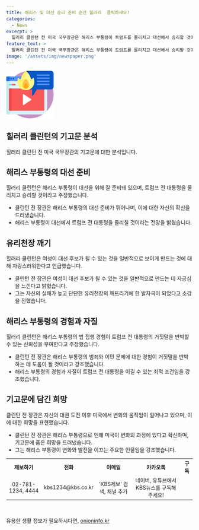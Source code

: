 ```yaml
---
title: 해리스 및 대선 승리 준비 순간 힐러리  클릭하세요!
categories:
  - News
excerpt: >
  힐러리 클린턴 전 미국 국무장관은 해리스 부통령이 트럼프를 물리치고 대선에서 승리할 것이라고 강력히 주장했습니다. 클린턴은 여성 후보의 대선 참여가 일반적으로 여겨지게 만든 것에 자부심을 갖고 있으며, 해리스 부통령은 범죄와 이민 문제에서 트럼프 전 대통령의 거짓말을 반박할 수 있는 신뢰성을 가졌다고 강조했습니다. 클린턴은 해리스 부통령이 트럼프를 이길 최적의 인물이라고 주장했습니다.
feature_text: >
  힐러리 클린턴 전 미국 국무장관은 해리스 부통령이 트럼프를 물리치고 대선에서 승리할 것이라고 강력히 주장했습니다. 클린턴은 여성 후보의 대선 참여가 일반적으로 여겨지게 만든 것에 자부심을 갖고 있으며, 해리스 부통령은 범죄와 이민 문제에서 트럼프 전 대통령의 거짓말을 반박할 수 있는 신뢰성을 가졌다고 강조했습니다. 클린턴은 해리스 부통령이 트럼프를 이길 최적의 인물이라고 주장했습니다.
image: '/assets/img/newspaper.png'
---
```


<p><img src="/assets/img/news.png" alt="rentncar 속보" /></p>

<h2 data-ke-size="size26">힐러리 클린턴의 기고문 분석</h2>

<p data-ke-size="size16">힐러리 클린턴 전 미국 국무장관의 기고문에 대한 분석입니다.</p>

<h2>해리스 부통령의 대선 준비</h2>

<p data-ke-size="size16">힐러리 클린턴은 해리스 부통령이 대선을 위해 잘 준비돼 있으며, 트럼프 전 대통령을 물리치고 승리할 것이라고 주장했습니다.</p>

<ul>
  <li>클린턴 전 장관은 해리스 부통령의 대선 준비가 뛰어나며, 이에 대한 자신의 확신을 드러냈습니다.</li>
  <li>해리스 부통령이 대선에서 트럼프 전 대통령을 물리칠 것이라는 전망을 밝혔습니다.</li>
</ul>

<h2>유리천장 깨기</h2>

<p data-ke-size="size16">힐러리 클린턴은 여성이 대선 후보가 될 수 있는 것을 일반적으로 보이게 만드는 것에 대해 자랑스러워한다고 언급했습니다.</p>

<ul>
  <li>클린턴 전 장관은 여성이 대선 후보가 될 수 있는 것을 일반적으로 만드는 데 자긍심을 느낀다고 밝혔습니다.</li>
  <li>그는 자신의 실패가 높고 단단한 유리천장의 깨뜨리기에 한 발자국이 되었다고 소감을 전했습니다.</li>
</ul>

<h2>해리스 부통령의 경험과 자질</h2>

<p data-ke-size="size16">힐러리 클린턴은 해리스 부통령의 법 집행 경험이 트럼프 전 대통령의 거짓말을 반박할 수 있는 신뢰성을 부여한다고 주장했습니다.</p>

<ul>
  <li>클린턴 전 장관은 해리스 부통령의 범죄와 이민 문제에 대한 경험이 거짓말을 반박하는 데 도움이 될 것이라고 강조했습니다.</li>
  <li>해리스 부통령의 경험과 자질이 트럼프 전 대통령을 이길 수 있는 최적 조건임을 강조했습니다.</li>
</ul>

<h2>기고문에 담긴 희망</h2>

<p data-ke-size="size16">클린턴 전 장관은 자신의 대권 도전 이후 미국에서 변화의 움직임이 일어나고 있으며, 이에 대한 희망을 표현했습니다.</p>

<ul>
  <li>클린턴 전 장관은 해리스 부통령으로 인해 미국이 변화의 과정에 있다고 확신하며, 기고문에 품은 희망을 드러냈습니다.</li>
  <li>그는 해리스 부통령이 변화와 발전을 이끄는 주요한 인물임을 강조했습니다.</li>
</ul>

<table>
  <tr>
    <th>제보하기</th>
    <td style="text-align: center;"><strong>전화</strong></td>
    <td style="text-align: center;"><strong>이메일</strong></td>
    <td style="text-align: center;"><strong>카카오톡</strong></td>
    <td style="text-align: center;"><strong>구독</strong></td>
  </tr>
  <tr>
    <td style="text-align: center;">02-781-1234, 4444</td>
    <td style="text-align: center;">kbs1234@kbs.co.kr</td>
    <td style="text-align: center;">'KBS제보' 검색, 채널 추가</td>
    <td style="text-align: center;">네이버, 유튜브에서 KBS뉴스를 구독해주세요!</td>
  </tr>
</table>

<p data-ke-size="size16">&nbsp;</p>
유용한 생활 정보가 필요하시다면, <a href="https://onioninfo.kr" rel="dofollow">onioninfo.kr</a>


